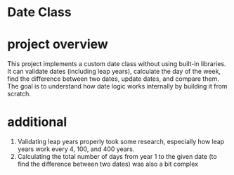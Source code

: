 # Date Class
# project overview
This project implements a custom date class without using built-in libraries. It can validate dates (including leap years), calculate the day of the week, find the difference between two dates, update dates, and compare them. The goal is to understand how date logic works internally by building it from scratch.
# additional
1) Validating leap years properly took some research, especially how leap years work every 4, 100, and 400 years.
2) Calculating the total number of days from year 1 to the given date (to find the difference between two dates) was also a bit complex
